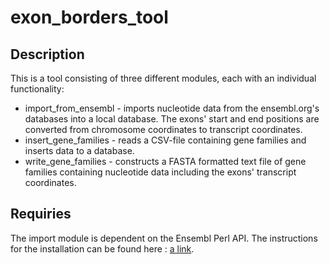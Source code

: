 # exon_borders_tool

## Description ##

This is a tool consisting of three different modules, each with an individual functionality:
* import_from_ensembl - imports nucleotide data from the ensembl.org's databases into a local database. The exons' start and end positions are converted from chromosome coordinates to transcript coordinates.
* insert_gene_families - reads a CSV-file containing gene families and inserts data to a database.
* write_gene_families - constructs a FASTA formatted text file of gene families containing nucleotide data including the exons' transcript coordinates.

## Requiries  ##
The import module is dependent on the Ensembl Perl API. The instructions for the installation can be found here : [a link](https://www.ensembl.org/info/docs/api/api_installation.html).  
